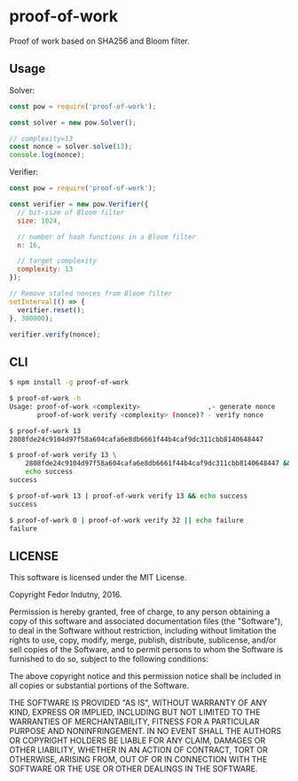 # proof-of-work

Proof of work based on SHA256 and Bloom filter.

## Usage

Solver:
```js
const pow = require('proof-of-work');

const solver = new pow.Solver();

// complexity=13
const nonce = solver.solve(13);
console.log(nonce);
```

Verifier:
```js
const pow = require('proof-of-work');

const verifier = new pow.Verifier({
  // bit-size of Bloom filter
  size: 1024,

  // number of hash functions in a Bloom filter
  n: 16,

  // target complexity
  complexity: 13
});

// Remove staled nonces from Bloom filter
setInterval(() => {
  verifier.reset();
}, 300000);

verifier.verify(nonce);
```

## CLI

```bash
$ npm install -g proof-of-work

$ proof-of-work -h
Usage: proof-of-work <complexity>                 ,- generate nonce
       proof-of-work verify <complexity> (nonce)? - verify nonce

$ proof-of-work 13
2808fde24c9104d97f58a604cafa6e8db6661f44b4caf9dc311cbb8140648447

$ proof-of-work verify 13 \
    2808fde24c9104d97f58a604cafa6e8db6661f44b4caf9dc311cbb8140648447 && \
    echo success
success

$ proof-of-work 13 | proof-of-work verify 13 && echo success
success

$ proof-of-work 0 | proof-of-work verify 32 || echo failure
failure
```

## LICENSE

This software is licensed under the MIT License.

Copyright Fedor Indutny, 2016.

Permission is hereby granted, free of charge, to any person obtaining a
copy of this software and associated documentation files (the
"Software"), to deal in the Software without restriction, including
without limitation the rights to use, copy, modify, merge, publish,
distribute, sublicense, and/or sell copies of the Software, and to permit
persons to whom the Software is furnished to do so, subject to the
following conditions:

The above copyright notice and this permission notice shall be included
in all copies or substantial portions of the Software.

THE SOFTWARE IS PROVIDED "AS IS", WITHOUT WARRANTY OF ANY KIND, EXPRESS
OR IMPLIED, INCLUDING BUT NOT LIMITED TO THE WARRANTIES OF
MERCHANTABILITY, FITNESS FOR A PARTICULAR PURPOSE AND NONINFRINGEMENT. IN
NO EVENT SHALL THE AUTHORS OR COPYRIGHT HOLDERS BE LIABLE FOR ANY CLAIM,
DAMAGES OR OTHER LIABILITY, WHETHER IN AN ACTION OF CONTRACT, TORT OR
OTHERWISE, ARISING FROM, OUT OF OR IN CONNECTION WITH THE SOFTWARE OR THE
USE OR OTHER DEALINGS IN THE SOFTWARE.
